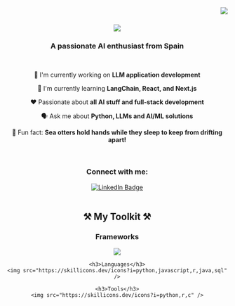 <img align="right" src="https://img.shields.io/badge/Visitors-10k-purple" />

<h1 align="center">
    <img src="https://readme-typing-svg.herokuapp.com/?font=Pacifico&size=35&center=true&vCenter=true&width=500&height=70&duration=4000&color=9E1CAE&lines=Hello!+🤗;+I'm+Tovi!+🦦;" />
</h1>

<h3 align="center">A passionate AI enthusiast from Spain</h3>

<br/>

<div align="center">
 
 👾 I'm currently working on **LLM application development**
 
 🧠 I'm currently learning **LangChain, React, and Next.js**

 ❤️ Passionate about **all AI stuff and full-stack development**

 🗣️ Ask me about **Python, LLMs and AI/ML solutions**

 🥸 Fun fact: **Sea otters hold hands while they sleep to keep from drifting apart!** 
 
 </div>

<br/>

<div align="center"> 
  <h3>Connect with me:</h3>
  <a href="https://www.linkedin.com/in/andrea-toval" target="_blank" rel="noopener noreferrer">
    <img src="https://img.shields.io/badge/LinkedIn-800080?style=for-the-badge&logo=linkedin&logoColor=white" alt="LinkedIn Badge"/>
  </a>
</div>

<br/>
<div align="center">
    <h2>⚒️ My Toolkit ⚒️</h2>
    <h3>Frameworks</h3>
    <img src="https://skillicons.dev/icons?i=react,nodejs,nextjs" />
    
    <h3>Languages</h3>
    <img src="https://skillicons.dev/icons?i=python,javascript,r,java,sql" />

    <h3>Tools</h3>
    <img src="https://skillicons.dev/icons?i=python,r,c" />
</div>


<br/>




